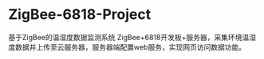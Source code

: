 # ZigBee-6818-Project
 基于ZigBee的温湿度数据监测系统
 ZigBee+6818开发板+服务器，采集环境温湿度数据并上传至云服务器，服务器端配置web服务，实现网页访问数据功能。
